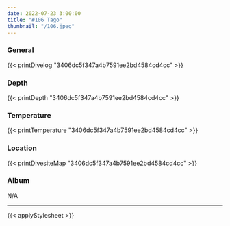 ```yaml
---
date: 2022-07-23 3:00:00
title: "#106 Tago"
thumbnail: "/106.jpeg"
---
```


### General

{{< printDivelog "3406dc5f347a4b7591ee2bd4584cd4cc" >}}

### Depth

{{< printDepth "3406dc5f347a4b7591ee2bd4584cd4cc" >}}

### Temperature

{{< printTemperature "3406dc5f347a4b7591ee2bd4584cd4cc" >}}

### Location

{{< printDivesiteMap "3406dc5f347a4b7591ee2bd4584cd4cc" >}}

### Album

N/A

---

{{< applyStylesheet >}}
